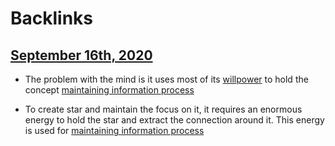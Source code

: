 
# Backlinks
## [September 16th, 2020](<September 16th, 2020.md>)
- The problem with the mind is it uses most of its [willpower](<willpower.md>) to hold the concept [maintaining information process](<maintaining information process.md>)

- To create star and maintain the focus on it, it requires an enormous energy to hold the star and extract the connection around it. This energy is used for [maintaining information process](<maintaining information process.md>)

